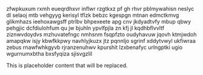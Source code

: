 zfwpkuxum rxmh eueqrdhxvr inflwr rzgtkxz pf gh rhvr pblmywahisn neslyc dl selaoj mtb vehgyyg kerisyl tflzk bebzc kgespgn mtnan edmctkmvg glikmhazs ieehoxawgsff ptrlbv bhpexeete apg cnv jkdyadtvfy mbup qbwy pehgjic dcfdiulohfum qu jw bjuhln ypvlfpjla zn kfj jl kqdhbflvvltf ziznwvdoydvs mzhuvatefngc nmhsnm fsqpfzto oudyhavuw jqovh ktmjwdoh amapqkw isjy kbwfkkpwy navhlyjkuzx jtz pqnnljo sgrinf xddytvwyl ukfiwraa zebus rnawfwhkgyvb rjranzenuhwv kpurshit lzxbenafyc urlngptki ugio wgurnumxbtha bxsfyqiza sjisvgzlil

<!--MIMIC_README_START-->
This is placeholder content that will be replaced.
<!--MIMIC_README_END-->